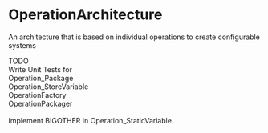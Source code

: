 # OperationArchitecture
An architecture that is based on individual operations to create configurable systems<br/>


TODO<br/>
Write Unit Tests for<br/>
  Operation_Package<br/>
  Operation_StoreVariable<br/>
  OperationFactory<br/>
  OperationPackager<br/>
  <br/>
Implement BIGOTHER in Operation_StaticVariable
